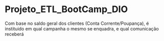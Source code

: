 # Projeto_ETL_BootCamp_DIO
Com base no saldo geral dos clientes (Conta Corrente/Poupança), é instituido em qual campanha o mesmo se enquadra, e qual comunicação receberá
